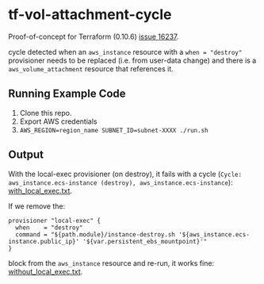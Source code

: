 # tf-vol-attachment-cycle

Proof-of-concept for Terraform (0.10.6) [issue 16237](https://github.com/hashicorp/terraform/issues/16237).

cycle detected when an ``aws_instance`` resource with a ``when = "destroy"`` provisioner
needs to be replaced (i.e. from user-data change) and there is a ``aws_volume_attachment``
resource that references it.

## Running Example Code

1. Clone this repo.
2. Export AWS credentials
3. ``AWS_REGION=region_name SUBNET_ID=subnet-XXXX ./run.sh``

## Output

With the local-exec provisioner (on destroy), it fails with a cycle
(``Cycle: aws_instance.ecs-instance (destroy), aws_instance.ecs-instance``): [with_local_exec.txt](with_local_exec.txt).

If we remove the:

```
provisioner "local-exec" {
  when    = "destroy"
  command = "${path.module}/instance-destroy.sh '${aws_instance.ecs-instance.public_ip}' '${var.persistent_ebs_mountpoint}'"
}
```

block from the ``aws_instance`` resource and re-run, it works fine: [without_local_exec.txt](without_local_exec.txt).

